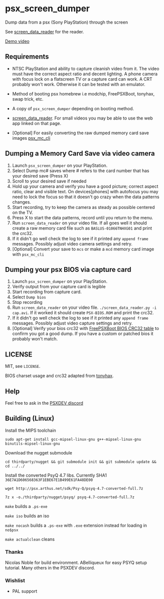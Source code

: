 psx_screen_dumper
=================

Dump data from a psx (Sony PlayStation) through the screen

See [screen_data_reader](https://github.com/G4Vi/screen_data_reader/) for the reader.

[Demo video](https://www.youtube.com/watch?v=dxf2u5wmo0I)

## Requirements
* NTSC PlayStation and ability to capture cleanish video from it. The video must have the correct aspect ratio and decent lighting. A phone camera with focus lock on a flatscreen TV or a capture card can work. A CRT probably won't work. Otherwise it can be tested with an emulator.

* Method of booting psx homebrew i.e modchip, FreePSXBoot, tonyhax, swap trick, etc.

* A copy of `psx_screen_dumper` depending on booting method.

* [screen_data_reader](https://github.com/G4Vi/screen_data_reader/). For small videos you may be able to use the web app linked on that page.

* [Optional] For easily converting the raw dumped memory card save images [psx_mc_cli](https://github.com/G4Vi/psx_mc_cli)

## Dumping a Memory Card Save via video camera

1. Launch `psx_screen_dumper` on your PlayStation.
2. Select Dump mc# saves where # refers to the card number that has your desired save (Press X)
3. Scroll to your desired save if needed
4. Hold up your camera and verify you have a good picture; correct aspect ratio, clear and visible text. On devices[phones] with autofocus you may need to lock the focus so that it doesn't go crazy when the data patterns changes.
5. Start recording, try to keep the camera as steady as possible centered on the TV.
6. Press X to start the data patterns, record until you return to the menu.
7. Run `screen_data_reader` on your video file. If all goes well it should create a raw memory card file such as `BASLUS-01066TNHXG01` and print the crc32.
8. If it didn't go well check the log to see if it printed any `append frame` messages. Possibly adjust video camera settings and retry.
9. [Optional] Convert your save to `mcs` or make a `mcd` memory card image with `psx_mc_cli`

## Dumping your psx BIOS via capture card
1. Launch `psx_screen_dumper` on your PlayStation.
2. Verify output from your capture card is legible
3. Start recording from capture card.
4. Select `Dump bios`
5. Stop recording
6. Run `screen_data_reader` on your video file. `./screen_data_reader.py -i cap.avi`. If it worked it should create `PSX-BIOS.ROM` and print the crc32.
7. If it didn't go well check the log to see if it printed any `append frame` messages. Possibly adjust video capture settings and retry.
8. [Optional] Verify your bios crc32 with [FreePSXBoot BIOS CRC32 table](https://github.com/brad-lin/FreePSXBoot#downloads) to confirm you got a good dump. If you have a custom or patched bios it probably won't match.

## LICENSE
MIT, see `LICENSE`.


BIOS charset usage and crc32 adapted from [tonyhax](https://github.com/socram8888/tonyhax/).

## Help

Feel free to ask in the [PSXDEV discord](https://discord.gg/QByKPpH)

## Building (Linux)

Install the MIPS toolchain

`sudo apt-get install gcc-mipsel-linux-gnu g++-mipsel-linux-gnu binutils-mipsel-linux-gnu`

Download the nugget submodule

`cd thirdparty/nugget && git submodule init && git submodule update && cd ../../`

Install the converted PsyQ 4.7 libs. Currently SHA1 `36E7A1D606568363F1EBE67E1B499E61FA48DE00`

`wget http://psx.arthus.net/sdk/Psy-Q/psyq-4.7-converted-full.7z`

`7z x -o./thirdparty/nugget/psyq/ psyq-4.7-converted-full.7z`

`make` builds a `.ps-exe`

`make iso` builds an iso

`make nocash` builds a `.ps-exe` with `.exe` extension instead for loading in `no$psx`

`make actualclean` cleans

### Thanks

 Nicolas Noble for build environment. ABelliqueux for easy PSYQ setup tutorial. Many others in the PSXDEV discord.

### Wishlist
- PAL support